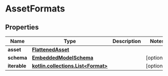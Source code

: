 
# AssetFormats

## Properties
Name | Type | Description | Notes
------------ | ------------- | ------------- | -------------
**asset** | [**FlattenedAsset**](FlattenedAsset.md) |  | 
**schema** | [**EmbeddedModelSchema**](EmbeddedModelSchema.md) |  |  [optional]
**iterable** | [**kotlin.collections.List&lt;Format&gt;**](Format.md) |  |  [optional]



